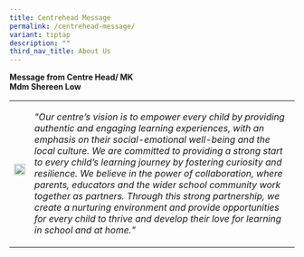 ```yaml
---
title: Centrehead Message
permalink: /centrehead-message/
variant: tiptap
description: ""
third_nav_title: About Us
---
```

<p><strong>Message from Centre Head/ MK</strong> 
<br><strong>Mdm Shereen Low</strong>
</p>
<table style="minWidth: 50px">
<colgroup>
<col>
<col>
</colgroup>
<tbody>
<tr>
<th rowspan="1" colspan="1">
<div class="isomer-image-wrapper">
<img style="width: 100%" height="auto" width="100%" alt="" src="/images/Head_MK.png">
</div>
<p></p>
</th>
<td rowspan="1" colspan="1">
<p><em>"Our centre’s vision is to empower every child by providing authentic and engaging learning experiences, with an emphasis on their social-emotional well-being and the local culture. We are committed to providing a strong start to every child’s learning journey by fostering curiosity and resilience. We believe in the power of collaboration, where parents, educators and the wider school community work together as partners. Through this strong partnership, we create a nurturing environment and provide opportunities for every child to thrive and develop their love for learning in school and at home."</em>
</p>
</td>
</tr>
</tbody>
</table>
<p></p>
